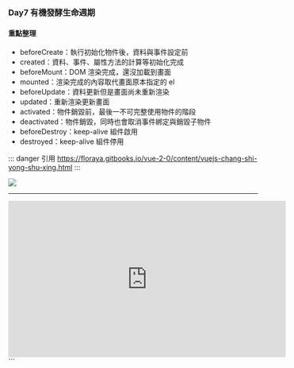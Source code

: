 ### Day7 有機發酵生命週期

#### 重點整理

- beforeCreate：執行初始化物件後，資料與事件設定前
- created：資料、事件、屬性方法的計算等初始化完成
- beforeMount：DOM 渲染完成，還沒加載到畫面
- mounted：渲染完成的內容取代畫面原本指定的 el
- beforeUpdate：資料更新但是畫面尚未重新渲染
- updated：重新渲染更新畫面
- activated：物件銷毀前，最後一不可完整使用物件的階段
- deactivated：物件銷毀，同時也會取消事件綁定與銷毀子物件
- beforeDestroy：keep-alive 組件啟用
- destroyed：keep-alive 組件停用

::: danger
引用
<a href="https://floraya.gitbooks.io/vue-2-0/content/vuejs-chang-shi-yong-shu-xing.html">https://floraya.gitbooks.io/vue-2-0/content/vuejs-chang-shi-yong-shu-xing.html</a>
:::

<img src="https://i.imgur.com/mDfRIt6.png">
<hr>
<center><iframe width="560" height="315" src="https://www.youtube.com/embed/_Mx_YW8Nd3A" frameborder="0" allow="accelerometer; autoplay; encrypted-media; gyroscope; picture-in-picture" allowfullscreen></iframe></center>
```
